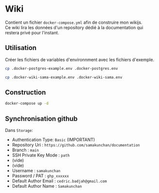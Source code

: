 # Wiki

Contient un fichier ``docker-compose.yml`` afin de construire mon wikijs.<br>
Ce wiki lira les données d'un repository dédié à la documentation qui restera privé pour l'instant.

## Utilisation

Créer les fichiers de variables d'environnment avec les fichiers d'exemple.

```sh
cp .docker-postgres-example.env .docker-postgres.env
```

```sh
cp .docker-wiki-sama-example.env .docker-wiki-sama.env
```

## Construction

```sh
docker-compose up -d
```

## Synchronisation github

Dans `Storage`:
- Authentication Type: `Basic` (IMPORTANT)
- Repository Uri : `https://github.com/samakunchan/documentation`
- Branch : `main`
- SSH Private Key Mode : `path`
- (vide)
- (vide)
- Username : `samakunchan`
- Password / PAT : `ghp_xxxxxx`
- Default Author Email : `cedric.badjah@gmail.com`
- Default Author Name : `Samakunchan`
